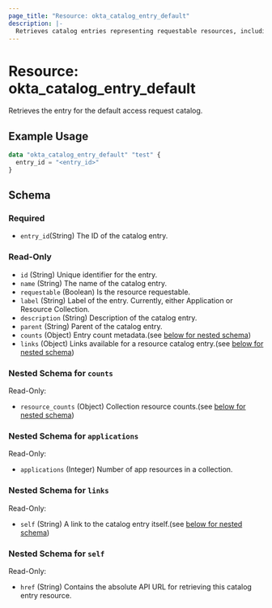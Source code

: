 ```yaml
---
page_title: "Resource: okta_catalog_entry_default"
description: |-
  Retrieves catalog entries representing requestable resources, including parent apps/collections and their child entitlements or groups.
---
```


# Resource: okta_catalog_entry_default

Retrieves the entry for the default access request catalog.

## Example Usage

```terraform
data "okta_catalog_entry_default" "test" {
  entry_id = "<entry_id>"
}
```

<!-- schema generated by tfplugindocs -->
## Schema

### Required

- `entry_id`(String) The ID of the catalog entry.

### Read-Only

- `id` (String) Unique identifier for the entry.
- `name` (String) The name of the catalog entry.
- `requestable` (Boolean) Is the resource requestable. 
- `label` (String) Label of the entry. Currently, either Application or Resource Collection.
- `description` (String) Description of the catalog entry.
- `parent` (String) Parent of the catalog entry.
- `counts` (Object) Entry count metadata.(see [below for nested schema](#nestedblock--counts))
- `links` (Object) Links available for a resource catalog entry.(see [below for nested schema](#nestedblock--links))

<a id="nestedblock--counts"></a>
### Nested Schema for `counts`
Read-Only:
- `resource_counts` (Object) Collection resource counts.(see [below for nested schema](#nestedblock--resource_counts))


<a id="nestedblock--applications"></a>
### Nested Schema for `applications`
Read-Only:
- `applications` (Integer) Number of app resources in a collection.


<a id="nestedblock--links"></a>
### Nested Schema for `links`
Read-Only:
- `self` (String) A link to the catalog entry itself.(see [below for nested schema](#nestedblock--self))

<a id="nestedblock--self"></a>
### Nested Schema for `self`
Read-Only:
- `href` (String) Contains the absolute API URL for retrieving this catalog entry resource.